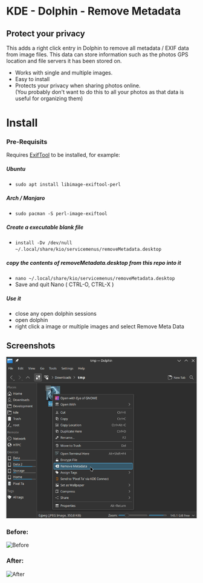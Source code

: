 # KDE - Dolphin - Remove Metadata  
## Protect your privacy
This adds a right click entry in Dolphin to remove all metadata / EXIF data from image files. This data can store information such as the photos GPS location and file servers it has been stored on.   
* Works with single and multiple images.  
* Easy to install
* Protects your privacy when sharing photos online.  
(You probably don't want to do this to all your photos as that data is useful for organizing them)
# Install
### Pre-Requisits
Requires [ExifTool](https://exiftool.org/) to be installed, for example:  
##### Ubuntu
* `sudo apt install libimage-exiftool-perl`  
##### Arch / Manjaro
* `sudo pacman -S perl-image-exiftool`  
##### Create a executable blank file
* `install -Dv /dev/null ~/.local/share/kio/servicemenus/removeMetadata.desktop`
##### copy the contents of removeMetadata.desktop from this repo into it
* `nano ~/.local/share/kio/servicemenus/removeMetadata.desktop`
* Save and quit Nano ( CTRL-O, CTRL-X )
##### Use it
* close any open dolphin sessions
* open dolphin
* right click a image or multiple images and select Remove Meta Data

## Screenshots
![Remove Metadata](screenshots/popup.png)  
### Before:
![Before](screenshots/before.png)  
### After:
![After](screenshots/after.png)
